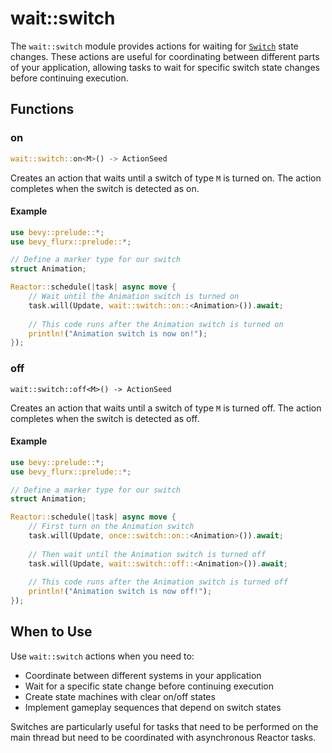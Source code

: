 # wait::switch

The `wait::switch` module provides actions for waiting for [`Switch`](../../actions/switch.md) state changes. These actions are useful for coordinating between different parts of your application, allowing tasks to wait for specific switch state changes before continuing execution.

## Functions

### on

```rust
wait::switch::on<M>() -> ActionSeed
```

Creates an action that waits until a switch of type `M` is turned on. The action completes when the switch is detected as on.

#### Example

```rust
use bevy::prelude::*;
use bevy_flurx::prelude::*;

// Define a marker type for our switch
struct Animation;

Reactor::schedule(|task| async move {
    // Wait until the Animation switch is turned on
    task.will(Update, wait::switch::on::<Animation>()).await;
    
    // This code runs after the Animation switch is turned on
    println!("Animation switch is now on!");
});
```

### off

```
wait::switch::off<M>() -> ActionSeed
```

Creates an action that waits until a switch of type `M` is turned off. The action completes when the switch is detected as off.

#### Example

```rust
use bevy::prelude::*;
use bevy_flurx::prelude::*;

// Define a marker type for our switch
struct Animation;

Reactor::schedule(|task| async move {
    // First turn on the Animation switch
    task.will(Update, once::switch::on::<Animation>()).await;
    
    // Then wait until the Animation switch is turned off
    task.will(Update, wait::switch::off::<Animation>()).await;
    
    // This code runs after the Animation switch is turned off
    println!("Animation switch is now off!");
});
```

## When to Use

Use `wait::switch` actions when you need to:
- Coordinate between different systems in your application
- Wait for a specific state change before continuing execution
- Create state machines with clear on/off states
- Implement gameplay sequences that depend on switch states

Switches are particularly useful for tasks that need to be performed on the main thread but need to be coordinated with asynchronous Reactor tasks.